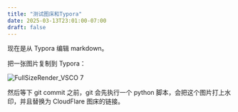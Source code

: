 ```yaml
---
title: "测试图床和Typora"
date: 2025-03-13T23:01:00-07:00
draft: false
---
```




现在是从 Typora 编辑 markdown。



把一张图片复制到 Typora：

![FullSizeRender_VSCO 7](test_image_host.assets/FullSizeRender_VSCO%207.JPG)

然后等下 git commit 之前，git 会先执行一个 python 脚本，会把这个图片打上水印，并且替换为 CloudFlare 图床的链接。

